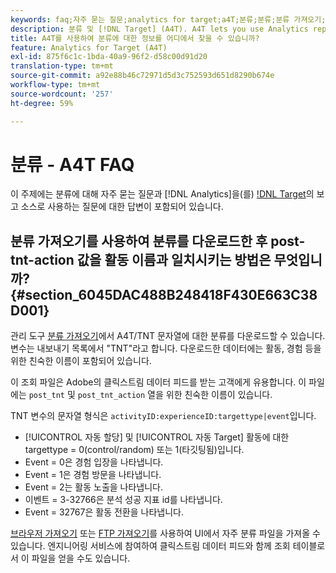 ```yaml
---
keywords: faq;자주 묻는 질문;analytics for target;a4T;분류;분류;분류 가져오기;post-tnt-action
description: 분류 및 [!DNL Target] (A4T). A4T lets you use Analytics reporting for [!DNL Target] 활동에 대한 Analytics 사용에 대한 질문에 대한 답변을 찾습니다.
title: A4T를 사용하여 분류에 대한 정보를 어디에서 찾을 수 있습니까?
feature: Analytics for Target (A4T)
exl-id: 875f6c1c-1bda-40a9-96f2-d58c00d91d20
translation-type: tm+mt
source-git-commit: a92e88b46c72971d5d3c752593d651d8290b674e
workflow-type: tm+mt
source-wordcount: '257'
ht-degree: 59%

---
```


# 분류 - A4T FAQ

이 주제에는 분류에 대해 자주 묻는 질문과 [!DNL Analytics]을(를) [!DNL Target](A4T)의 보고 소스로 사용하는 질문에 대한 답변이 포함되어 있습니다.

## 분류 가져오기를 사용하여 분류를 다운로드한 후 post-tnt-action 값을 활동 이름과 일치시키는 방법은 무엇입니까?{#section_6045DAC488B248418F430E663C38D001}

관리 도구 [분류 가져오기](https://experienceleague.adobe.com/docs/analytics/components/classifications/classifications-importer/c-working-with-saint.html)에서 A4T/TNT 문자열에 대한 분류를 다운로드할 수 있습니다. 변수는 내보내기 목록에서 &quot;TNT&quot;라고 합니다. 다운로드한 데이터에는 활동, 경험 등을 위한 친숙한 이름이 포함되어 있습니다.

이 조회 파일은 Adobe의 클릭스트림 데이터 피드를 받는 고객에게 유용합니다. 이 파일에는 `post_tnt` 및 `post_tnt_action` 열을 위한 친숙한 이름이 있습니다.

TNT 변수의 문자열 형식은 `activityID:experienceID:targettype|event`입니다.

* [!UICONTROL 자동 할당] 및 [!UICONTROL 자동 Target] 활동에 대한 targettype = 0(control/random) 또는 1(타깃팅됨)입니다.
* Event = 0은 경험 입장을 나타냅니다.
* Event = 1은 경험 방문을 나타냅니다.
* Event = 2는 활동 노출을 나타냅니다.
* 이벤트 = 3-32766은 분석 성공 지표 id를 나타냅니다.
* Event = 32767은 활동 전환을 나타냅니다.

[브라우저 가져오기](https://docs.adobe.com/help/en/analytics/components/classifications/classifications-importer/browser-import.html) 또는 [FTP 가져오기](https://docs.adobe.com/help/en/analytics/components/classifications/classifications-importer/import-file.html)를 사용하여 UI에서 자주 분류 파일을 가져올 수 있습니다. 엔지니어링 서비스에 참여하여 클릭스트림 데이터 피드와 함께 조회 테이블로서 이 파일을 얻을 수도 있습니다.
